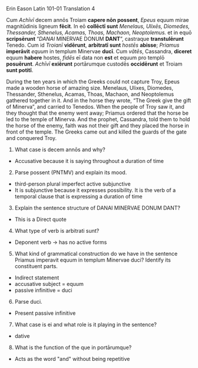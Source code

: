 Erin Eason
Latin 101-01
Translation 4


Cum *Achīvī* decem annōs Troiam **capere nōn possent**, *Epeus* equum mirae magnitūdinis ligneum **fēcit**.
In eō **collēctī sunt** *Menelaus, Ulixēs, Diomedes, Thessander, Sthenelus, Acamas, Thoas, Machaon, Neoptolemus.* 
et in equō **scripsērunt** “*DANAI* MINERVAE DONUM **DANT**”, castraque **transtulērunt** Tenedo. 
Cum id *Troianī* **vidērunt**, **arbitratī sunt** *hostēs* **abisse**; *Priamus* **imperāvit** *equum* in templum Minervae **ducī**.
Cum *vātēs*, Cassandra, **diceret** equum **habere** hostes, *fidēs* eī data non **est** et equum pro templō **posuērunt**. 
*Achīvī* **exiērunt** portārumque custodēs **occidērunt** et Troiam **sunt potitī**.

During the ten years in which the Greeks could not capture Troy, Epeus made a wooden horse of amazing size. 
Menelaus, Ulixes, Diomedes, Thessander, Sthenelus, Acamas, Thoas, Machaon, and Neoptolemus gathered together in it. 
And in the horse they wrote, “The Greek give the gift of Minerva”, and carried to Tenedos.
When the people of Troy saw it, and they thought that the enemy went away; Priamus ordered that the horse be led to the temple of Minerva. 
And the prophet, Cassandra, told them to hold the horse of the enemy, faith was not their gift and they placed the horse in front of the temple. 
The Greeks came out and killed the guards of the gate and conquered Troy. 

1. What case is decem annōs and why?
- Accusative because it is saying throughout a duration of time
2. Parse possent (PNTMV) and explain its mood.
- third-person plural imperfect active subjunctive 
- It is subjunctive because it expresses possibility. It is the verb of a temporal clause that is expressing a duration of time 
3. Explain the sentence structure of DANAI MINERVAE DONUM DANT?
- This is a Direct quote
4. What type of verb is arbitrati sunt?
- Deponent verb → has no active forms
5. What kind of grammatical construction do we have in the sentence Priamus imperavit equum in templum Minervae duci? Identify its constituent parts.
- Indirect statement
- accusative subject = equum
- passive infinitive = duci
6. Parse duci.
- Present passive infinitive
7. What case is ei and what role is it playing in the sentence?
- dative
8. What is the function of the que in portārumque?
- Acts as the word "and" without being repetitive
